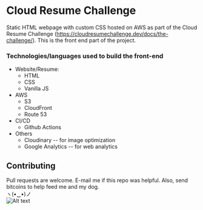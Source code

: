 # Cloud Resume Challenge

Static HTML webpage with custom CSS hosted on AWS as part of the Cloud Resume Challenge (https://cloudresumechallenge.dev/docs/the-challenge/).  This is the front end part of the project.

### Technologies/languages used to build the front-end
* Website/Resume:
    * HTML
    * CSS
    * Vanilla JS
* AWS
    * S3
    * CloudFront
    * Route 53
* CI/CD
    * Github Actions
* Others
    * Cloudinary -- for image optimization
    * Google Analytics -- for web analytics 

## Contributing
Pull requests are welcome.  E-mail me if this repo was helpful.  Also, send bitcoins to help feed me and my dog. <br/> ヽ(•‿•)ノ <br/>
![Alt text](https://res.cloudinary.com/decbhr3np/image/upload/v1762003824/dog_ivepuy.jpg "Loyal Companion")

